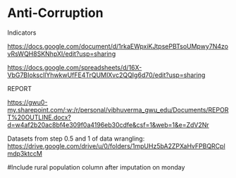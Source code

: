 # Anti-Corruption


Indicators 



https://docs.google.com/document/d/1rkaEWpxiKJtpsePBTsoUMpwy7N4zovRsWQH8SKNhpXI/edit?usp=sharing


https://docs.google.com/spreadsheets/d/16X-VbG7BIokscllYhwkwUfFE4TrQUMIXvc2QQIg6d70/edit?usp=sharing



REPORT



https://gwu0-my.sharepoint.com/:w:/r/personal/vibhuverma_gwu_edu/Documents/REPORT%20OUTLINE.docx?d=w4af2b20ac8bf4e309f0a4196eb30cdfe&csf=1&web=1&e=ZdV2Nr

Datasets from step 0.5 and 1 of data wrangling:
https://drive.google.com/drive/u/0/folders/1mpUHz5bA2ZPXaHvFPBQRCplmdp3ktccM


#Include rural population column after imputation on monday
